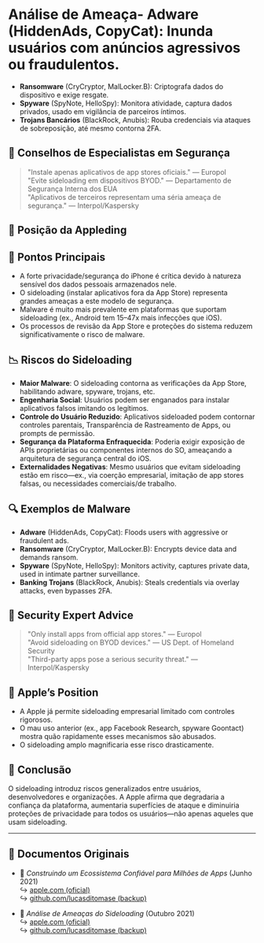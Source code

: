 # Análise de Ameaça- **Adware** (HiddenAds, CopyCat): Inunda usuários com anúncios agressivos ou fraudulentos.  
- **Ransomware** (CryCryptor, MalLocker.B): Criptografa dados do dispositivo e exige resgate.  
- **Spyware** (SpyNote, HelloSpy): Monitora atividade, captura dados privados, usado em vigilância de parceiros íntimos.  
- **Trojans Bancários** (BlackRock, Anubis): Rouba credenciais via ataques de sobreposição, até mesmo contorna 2FA.  

## 🧠 Conselhos de Especialistas em Segurança  

> "Instale apenas aplicativos de app stores oficiais." — Europol  
> "Evite sideloading em dispositivos BYOD." — Departamento de Segurança Interna dos EUA  
> "Aplicativos de terceiros representam uma séria ameaça de segurança." — Interpol/Kaspersky  

## 🚫 Posição da Appleding  

## 📌 Pontos Principais  

- A forte privacidade/segurança do iPhone é crítica devido à natureza sensível dos dados pessoais armazenados nele.  
- O sideloading (instalar aplicativos fora da App Store) representa grandes ameaças a este modelo de segurança.  
- Malware é muito mais prevalente em plataformas que suportam sideloading (ex., Android tem 15–47x mais infecções que iOS).  
- Os processos de revisão da App Store e proteções do sistema reduzem significativamente o risco de malware.  

## 📉 Riscos do Sideloading  

- **Maior Malware**: O sideloading contorna as verificações da App Store, habilitando adware, spyware, trojans, etc.  
- **Engenharia Social**: Usuários podem ser enganados para instalar aplicativos falsos imitando os legítimos.  
- **Controle do Usuário Reduzido**: Aplicativos sideloaded podem contornar controles parentais, Transparência de Rastreamento de Apps, ou prompts de permissão.  
- **Segurança da Plataforma Enfraquecida**: Poderia exigir exposição de APIs proprietárias ou componentes internos do SO, ameaçando a arquitetura de segurança central do iOS.  
- **Externalidades Negativas**: Mesmo usuários que evitam sideloading estão em risco—ex., via coerção empresarial, imitação de app stores falsas, ou necessidades comerciais/de trabalho.  

## 🔍 Exemplos de Malware  

- **Adware** (HiddenAds, CopyCat): Floods users with aggressive or fraudulent ads.  
- **Ransomware** (CryCryptor, MalLocker.B): Encrypts device data and demands ransom.  
- **Spyware** (SpyNote, HelloSpy): Monitors activity, captures private data, used in intimate partner surveillance.  
- **Banking Trojans** (BlackRock, Anubis): Steals credentials via overlay attacks, even bypasses 2FA.  

## 🧠 Security Expert Advice  

> "Only install apps from official app stores." — Europol  
> "Avoid sideloading on BYOD devices." — US Dept. of Homeland Security  
> "Third-party apps pose a serious security threat." — Interpol/Kaspersky  

## 🚫 Apple’s Position  

- A Apple já permite sideloading empresarial limitado com controles rigorosos.  
- O mau uso anterior (ex., app Facebook Research, spyware Goontact) mostra quão rapidamente esses mecanismos são abusados.  
- O sideloading amplo magnificaria esse risco drasticamente.  

## 📎 Conclusão  

O sideloading introduz riscos generalizados entre usuários, desenvolvedores e organizações. A Apple afirma que degradaria a confiança da plataforma, aumentaria superfícies de ataque e diminuiria proteções de privacidade para todos os usuários—não apenas aqueles que usam sideloading.  

---  

## 📄 Documentos Originais  

- 🧷 *Construindo um Ecossistema Confiável para Milhões de Apps* (Junho 2021)  
  ↪️ [apple.com (oficial)](https://www.apple.com/privacy/docs/Building_a_Trusted_Ecosystem_for_Millions_of_Apps.pdf)  
  ↪️ [github.com/lucasditomase (backup)](https://github.com/lucasditomase/app-restrictions/blob/main/summary.pdf)  

- 🧷 *Análise de Ameaças do Sideloading* (Outubro 2021)  
  ↪️ [apple.com (oficial)](https://www.apple.com/privacy/docs/Building_a_Trusted_Ecosystem_for_Millions_of_Apps_A_Threat_Analysis_of_Sideloading.pdf)  
  ↪️ [github.com/lucasditomase (backup)](https://github.com/lucasditomase/app-restrictions/blob/main/threat-analysis.pdf)  

